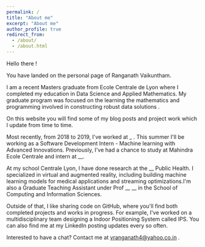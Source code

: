 ```yaml
---
permalink: /
title: "About me"
excerpt: "About me"
author_profile: true
redirect_from: 
  - /about/
  - /about.html
---
```


Hello there !

You have landed on the personal page of Ranganath Vaikuntham.

I am a recent Masters graduate from Ecole Centrale de Lyon where I completed my education in Data Science and Applied Mathematics. My graduate program was focused on the learning the mathematics and programming involved in constructing robust data solutions .

On this website you will find some of my blog posts and project work which I update from time to time.

Most recently, from 2018 to 2019, I've worked at _ . This summer I'll be working as a Software Development Intern - Machine learning with  Advanced Innovations. Previously, I've had a chance to study at Mahindra Ecole Centrale and intern at __.

At my school Centrale Lyon, I have done research at the __ Public Health. I specialized in virtual and augmented reality, including building machine learning models for medical applications and streaming optimizations.I'm also a Graduate Teaching Assistant under Prof __ __ in the School of Computing and Information Sciences.

Outside of that, I like sharing code on GitHub, where you'll find both completed projects and works in progress. For example, I've worked on a multidisciplinary team designing a Indoor Positioning System called IPS. You can also find me at my LinkedIn posting updates every so often.

Interested to have a chat? Contact me at vranganath4@yahoo.co.in .
